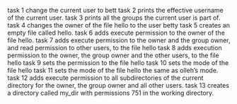 task 1 change the current user to bett
task 2 prints the effective username of the current user.
task 3 prints all the groups the current user is part of.
task 4 changes the owner of the file hello to the user betty
task 5 creates an empty file called hello.
task 6 adds execute permission to the owner of the file hello.
task 7 adds execute permission to the owner and the group owner, and read permission to other users, to the file hello
task 8 adds execution permission to the owner, the group owner and the other users, to the file hello
task 9 sets the permission to the file hello
task 10 sets the mode of the file hello
task 11 sets the mode of the file hello the same as olleh’s mode.
task 12 adds execute permission to all subdirectories of the current directory for the owner, the group owner and all other users.
task 13 creates a directory called my_dir with permissions 751 in the working directory.


